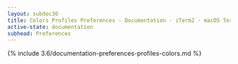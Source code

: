```yaml
---
layout: subdoc36
title: Colors Profiles Preferences - Documentation - iTerm2 - macOS Terminal Replacement
active-state: documentation
subhead: Preferences
---
```

{% include 3.6/documentation-preferences-profiles-colors.md %}
